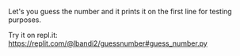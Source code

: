 Let's you guess the number and it prints it on the first line for testing purposes.

Try it on repl.it:
https://replit.com/@lbandi2/guessnumber#guess_number.py
